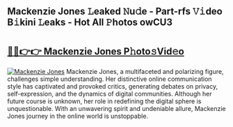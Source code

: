 ## Mackenzie Jones 𝙻eaked 𝙽u𝚍e - Part-rfs 𝚅𝚒deo B𝚒kini 𝙻eaks - Hot All 𝙿hotos owCU3

# <h2><a href="http://ld1k4o.urlbe.top/?page=Mackenzie+Jones">🔗🔗👉👉 Mackenzie Jones P𝚑oto𝚜Vid𝚎o</a></h2>

[![Mackenzie Jones](https://i.imgur.com/eBuTRDB.gif)](http://ld1k4o.urlbe.top/?page=Mackenzie+Jones)
Mackenzie Jones, a multifaceted and polarizing figure, challenges simple understanding. Her distinctive online communication style has captivated and provoked critics, generating debates on privacy, self-expression, and the dynamics of digital communities. Although her future course is unknown, her role in redefining the digital sphere is unquestionable. With an unwavering spirit and undeniable allure, Mackenzie Jones journey in the online world is unstoppable.
